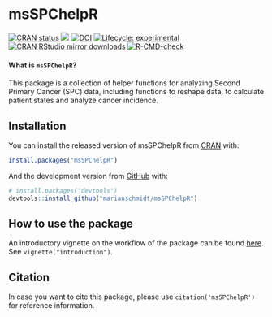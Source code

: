 
<!-- README.md is generated from README.Rmd. Please edit that file -->

# msSPChelpR

<!-- badges: start -->

[![CRAN
status](https://www.r-pkg.org/badges/version/msSPChelpR)](https://cran.r-project.org/package=msSPChelpR)
[![](https://img.shields.io/badge/dev%20-0.9.0.9000-green.svg)](https://github.com/marianschmidt/msSPChelpR)
[![DOI](https://zenodo.org/badge/185602745.svg)](https://zenodo.org/badge/latestdoi/185602745)
[![Lifecycle:
experimental](https://img.shields.io/badge/lifecycle-experimental-orange.svg)](https://lifecycle.r-lib.org/articles/stages.html#experimental)
[![CRAN RStudio mirror
downloads](https://cranlogs.r-pkg.org/badges/last-month/msSPChelpR?color=grey)](https://marianschmidt.github.io/msSPChelpR/)
[![R-CMD-check](https://github.com/marianschmidt/msSPChelpR/workflows/R-CMD-check/badge.svg)](https://github.com/marianschmidt/msSPChelpR/actions)
<!-- badges: end -->

#### What is `msSPChelpR`?

This package is a collection of helper functions for analyzing Second
Primary Cancer (SPC) data, including functions to reshape data, to
calculate patient states and analyze cancer incidence.

## Installation

You can install the released version of msSPChelpR from
[CRAN](https://CRAN.R-project.org) with:

``` r
install.packages("msSPChelpR")
```

And the development version from [GitHub](https://github.com/) with:

``` r
# install.packages("devtools")
devtools::install_github("marianschmidt/msSPChelpR")
```

## How to use the package

An introductory vignette on the workflow of the package can be found
[here](https://marianschmidt.github.io/msSPChelpR/articles/introduction.html).
See `vignette("introduction")`.

## Citation

In case you want to cite this package, please use
`citation('msSPChelpR')` for reference information.
